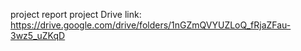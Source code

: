 project report
project Drive link:
https://drive.google.com/drive/folders/1nGZmQVYUZLoQ_fRjaZFau-3wz5_uZKqD
